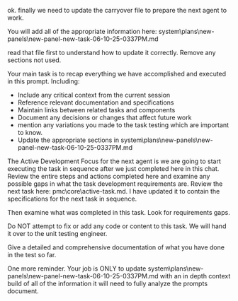 ok. finally we need to update the carryover file to prepare the next agent to work.  

You will add all of the appropriate information here:
system\plans\new-panels\new-panel-new-task-06-10-25-0337PM.md

read that file first to understand how to update it correctly. Remove any sections not used.

Your main task is to recap everything we have accomplished and executed in this prompt. Including:
   - Include any critical context from the current session
   - Reference relevant documentation and specifications
   - Maintain links between related tasks and components
   - Document any decisions or changes that affect future work
   - mention any variations you made to the task testing which are important to know.
   - Update the appropriate sections in system\plans\new-panels\new-panel-new-task-06-10-25-0337PM.md

The Active Development Focus for the next agent is we are going to start executing the task in sequence after we just completed here in this chat. Review the entire steps and actions completed here and examine any possible gaps in what the task development requirements are. Review the next task here: pmc\core\active-task.md. I have updated it to contain the specifications for the next task in sequence.

Then examine what was completed in this task. Look for requirements gaps.

Do NOT attempt to fix or add any code or content to this task. We will hand it over to the unit testing engineer.  

Give a detailed and comprehensive documentation of what you have done in the test so far.

One more reminder. Your job is ONLY to update system\plans\new-panels\new-panel-new-task-06-10-25-0337PM.md with an in depth context build of all of the information it will need to fully analyze the prompts document.